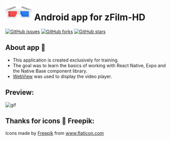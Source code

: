 #  <img src='./docs/cinema.png' style="height: 50px;"/> Android app for zFilm-HD

[![GitHub issues](https://img.shields.io/github/issues/PavelAndreyev1337/zfilm-mobile-app)](https://github.com/PavelAndreyev1337/zfilm-mobile-app/issues)
[![GitHub forks](https://img.shields.io/github/forks/PavelAndreyev1337/zfilm-mobile-app)](https://github.com/PavelAndreyev1337/zfilm-mobile-app/network)
[![GitHub stars](https://img.shields.io/github/stars/PavelAndreyev1337/zfilm-mobile-app)](https://github.com/PavelAndreyev1337/zfilm-mobile-app/stargazers)

## About app 📜

* This application is created exclusively for training.
* The goal was to learn the basics of working with React Native, Expo and the Native Base component library. 
* [WebView](./docs/web-view.jpg) was used to display the video player.

## Preview:

![gif](docs/preview.gif)

## Thanks for icons 👏 Freepik:

Icons made by <a href="https://www.flaticon.com/authors/freepik" title="Freepik">Freepik</a> from <a href="https://www.flaticon.com/" title="Flaticon"> www.flaticon.com</a>